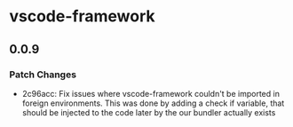 # vscode-framework

## 0.0.9
### Patch Changes

- 2c96acc: Fix issues where vscode-framework couldn't be imported in foreign environments. This was done by adding a check if variable, that should be injected to the code later by the our bundler actually exists
